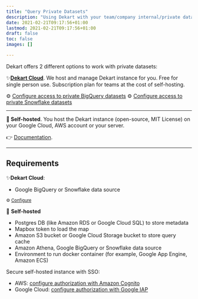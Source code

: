 ```yaml
---
title: "Query Private Datasets"
description: "Using Dekart with your team/company internal/private datasets"
date: 2021-02-21T09:17:56+01:00
lastmod: 2021-02-21T09:17:56+01:00
draft: false
toc: false
images: []

---
```


Dekart offers 2 different options to work with private datasets:


<p class="lead text-left">✨<a href="/cloud"><b>Dekart Cloud</b></a>. We host and manage Dekart instance for you. Free for single person use. Subscription plan for teams at the cost of self-hosting.</p>

⚙️ [Configure access to private BigQuery datasets](https://cloud.dekart.xyz/)
⚙️ [Configure access to private Snowflake datasets](https://cloud.dekart.xyz/)

<hr/>

<p class="lead text-left"><b>🏰 Self-hosted</b>. You host the Dekart instance (open-source, MIT License) on your Google Cloud, AWS account or your server.

👉 [Documentation](/docs/).

<hr/>

## Requirements

✨**Dekart Cloud**:

* Google BigQuery or Snowflake data source

<p><small>⚙️ <a href="https://cloud.dekart.xyz">Configure</a></small></p>


🏰 **Self-hosted**

* Postgres DB (like Amazon RDS or Google Cloud SQL) to store metadata
* Mapbox token to load the map
* Amazon S3 bucket or Google Cloud Storage bucket to store query cache
* Amazon Athena, Google BigQuery or Snowflake data source
* Environment to run docker container (for example, Google App Engine, Amazon ECS)

Secure self-hosted instance with SSO:

* AWS: [configure authorization with Amazon Cognito](/docs/configuration/environment-variables/#user-authorization-via-amazon-load-balancer)
* Google Cloud: [configure authorization with Google IAP](/docs/configuration/environment-variables/#user-authorization-via-google-iap)

